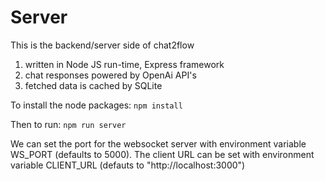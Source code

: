 # Server
This is the backend/server side of chat2flow
1. written in Node JS run-time, Express framework
3. chat responses powered by OpenAi API's
4. fetched data is cached by SQLite

To install the node packages: `npm install` 

Then to run: `npm run server` 

We can set the port for the websocket server with environment variable WS_PORT (defaults to 5000).
The client URL can be set with environment variable CLIENT_URL (defauts to "http://localhost:3000")